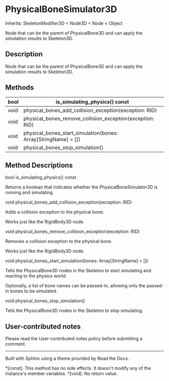 # PhysicalBoneSimulator3D

Inherits: SkeletonModifier3D < Node3D < Node < Object

Node that can be the parent of PhysicalBone3D and can apply the simulation
results to Skeleton3D.

## Description

Node that can be the parent of PhysicalBone3D and can apply the simulation
results to Skeleton3D.

## Methods

bool | is_simulating_physics() const  
---|---  
void | physical_bones_add_collision_exception(exception: RID)  
void | physical_bones_remove_collision_exception(exception: RID)  
void | physical_bones_start_simulation(bones: Array[StringName] = [])  
void | physical_bones_stop_simulation()  
  
## Method Descriptions

bool is_simulating_physics() const

Returns a boolean that indicates whether the PhysicalBoneSimulator3D is
running and simulating.

void physical_bones_add_collision_exception(exception: RID)

Adds a collision exception to the physical bone.

Works just like the RigidBody3D node.

void physical_bones_remove_collision_exception(exception: RID)

Removes a collision exception to the physical bone.

Works just like the RigidBody3D node.

void physical_bones_start_simulation(bones: Array[StringName] = [])

Tells the PhysicalBone3D nodes in the Skeleton to start simulating and
reacting to the physics world.

Optionally, a list of bone names can be passed-in, allowing only the passed-in
bones to be simulated.

void physical_bones_stop_simulation()

Tells the PhysicalBone3D nodes in the Skeleton to stop simulating.

## User-contributed notes

Please read the User-contributed notes policy before submitting a comment.

* * *

Built with Sphinx using a theme provided by Read the Docs.

  *[const]: This method has no side effects. It doesn't modify any of the instance's member variables.
  *[void]: No return value.

